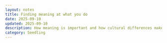 ```yaml
---
layout: notes
title: Finding meaning at what you do
date: 2025-09-10
updated: 2025-09-10
description: How meaning is important and how cultural differences makes it harder.
category: Seedling
---
```


